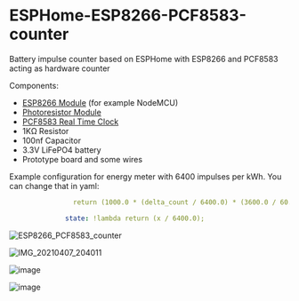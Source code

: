 # ESPHome-ESP8266-PCF8583-counter
Battery impulse counter based on ESPHome with ESP8266 and PCF8583 acting as hardware counter

Components:
- [ESP8266 Module](https://aliexpress.com/item/32665100123.html) (for example NodeMCU)
- [Photoresistor Module](https://aliexpress.com/item/32767875194.html)
- [PCF8583 Real Time Clock](https://aliexpress.com/item/32601793278.html)
- 1KΩ Resistor
- 100nf Capacitor
- 3.3V LiFePO4 battery
- Prototype board and some wires

Example configuration for energy meter with 6400 impulses per kWh. You can change that in yaml:

```yaml
                return (1000.0 * (delta_count / 6400.0) * (3600.0 / 60.0));
```
```yaml
              state: !lambda return (x / 6400.0);
```

![ESP8266_PCF8583_counter](https://user-images.githubusercontent.com/20594810/114005030-765c2f00-985f-11eb-8706-b02e513d68be.png)

![IMG_20210407_204011](https://user-images.githubusercontent.com/20594810/114005077-81af5a80-985f-11eb-9b20-af6c726cf532.jpg)

![image](https://user-images.githubusercontent.com/20594810/114075546-ef7e7500-98a5-11eb-96bc-c3697e90aff7.png)

![image](https://user-images.githubusercontent.com/20594810/114076466-fce82f00-98a6-11eb-93a7-83f3eef7e40d.png)
